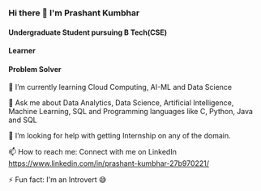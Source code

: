 ### Hi there 👋 I'm Prashant Kumbhar
#### Undergraduate Student pursuing B Tech(CSE) 
#### Learner
#### Problem Solver

🌱 I’m currently learning Cloud Computing, AI-ML and Data Science

💬 Ask me about Data Analytics, Data Science, Artificial Intelligence, Machine Learning, SQL and Programming languages like C, Python, Java and SQL

🤔 I’m looking for help with getting Internship on any of the domain.

📫 How to reach me: Connect with me on LinkedIn https://www.linkedin.com/in/prashant-kumbhar-27b970221/

⚡ Fun fact: I'm an Introvert 😅
<!--
**prashantkumbhar2002/prashantkumbhar2002** is a ✨ _special_ ✨ repository because its `README.md` (this file) appears on your GitHub profile.

Here are some ideas to get you started:

- 🔭 I’m currently working on ...
- 🌱 I’m currently learning ...
- 👯 I’m looking to collaborate on ...
- 🤔 I’m looking for help with ...
- 💬 Ask me about ...
- 📫 How to reach me: ...
- 😄 Pronouns: ...
- ⚡ Fun fact: ...
-->
